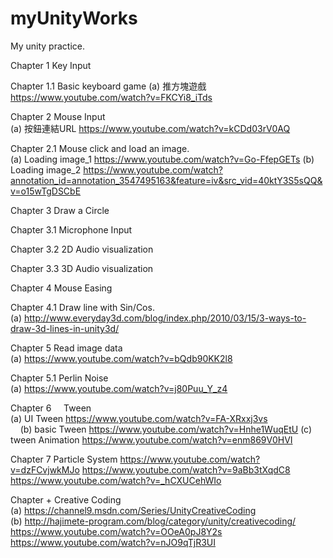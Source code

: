 # myUnityWorks
My unity practice.


Chapter 1      Key Input

Chapter 1.1    Basic keyboard game
	(a) 推方塊遊戲 https://www.youtube.com/watch?v=FKCYi8_iTds
	
Chapter 2      Mouse Input                   
	(a) 按鈕連結URL https://www.youtube.com/watch?v=kCDd03rV0AQ

Chapter 2.1    Mouse click and load an image.                    
	(a) Loading image_1 https://www.youtube.com/watch?v=Go-FfepGETs
	(b) Loading image_2 https://www.youtube.com/watch?annotation_id=annotation_3547495163&feature=iv&src_vid=40ktY3S5sQQ&v=o15wTgDSCbE

Chapter 3      Draw a Circle

Chapter 3.1    Microphone Input 

Chapter 3.2    2D Audio visualization

Chapter 3.3    3D Audio visualization

Chapter 4      Mouse Easing

Chapter 4.1    Draw line with Sin/Cos.                    
	(a) http://www.everyday3d.com/blog/index.php/2010/03/15/3-ways-to-draw-3d-lines-in-unity3d/            
     
Chapter 5      Read image data                    
	(a) https://www.youtube.com/watch?v=bQdb90KK2l8

Chapter 5.1    Perlin Noise                  
	(a) https://www.youtube.com/watch?v=j80Puu_Y_z4

Chapter 6      Tween       												
	(a) UI Tween	https://www.youtube.com/watch?v=FA-XRxxj3vs                          
	(b) basic Tween https://www.youtube.com/watch?v=Hnhe1WuqEtU
	(c) tween Animation https://www.youtube.com/watch?v=enm869V0HVI

Chapter 7        Particle System
          https://www.youtube.com/watch?v=dzFCvjwkMJo
          https://www.youtube.com/watch?v=9aBb3tXqdC8
          https://www.youtube.com/watch?v=_hCXUCehWIo

Chapter +      Creative Coding               
	(a) https://channel9.msdn.com/Series/UnityCreativeCoding                        
	(b) http://hajimete-program.com/blog/category/unity/creativecoding/ 
	https://www.youtube.com/watch?v=OOeA0pJ8Y2s
	https://www.youtube.com/watch?v=nJO9qTjR3UI

